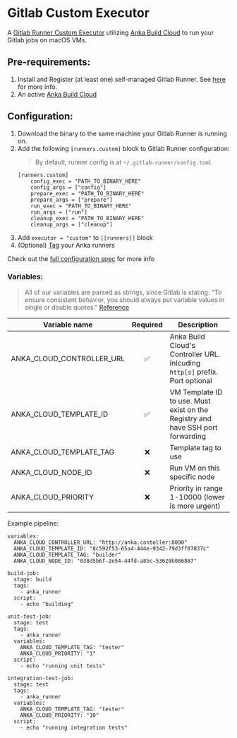 # Gitlab Custom Executor

A [Gitlab Runner Custom Executor](https://docs.gitlab.com/runner/executors/custom.html) utilizing [Anka Build Cloud](https://veertu.com/anka-build/) to run your Gitlab jobs on macOS VMs.

## Pre-requirements:
1. Install and Register (at least one) self-managed Gitlab Runner. See [here](https://docs.gitlab.com/runner/install/index.html) for more info.
2. An active [Anka Build Cloud](https://veertu.com/anka-build/)

## Configuration:
1. Download the binary to the same machine your Gitlab Runner is running on.
2. Add the following `[runners.custom]` block to Gitlab Runner configuration:
    > By default, runner config is at `~/.gitlab-runner/config.toml`
    ```
    [runners.custom]
        config_exec = "PATH_TO_BINARY_HERE"
        config_args = ["config"]
        prepare_exec = "PATH_TO_BINARY_HERE"
        prepare_args = ["prepare"]
        run_exec = "PATH_TO_BINARY_HERE"
        run_args = ["run"]
        cleanup_exec = "PATH_TO_BINARY_HERE"
        cleanup_args = ["cleanup"]
    ```
3. Add `executor = "custom"` to `[[runners]]` block
4. (Optional) [Tag](https://docs.gitlab.com/ee/ci/runners/configure_runners.html#use-tags-to-control-which-jobs-a-runner-can-run) your Anka runners

Check out the [full configuration spec](https://docs.gitlab.com/runner/executors/custom.html#configuration) for more info

### Variables:
> All of our variables are parsed as strings, since Gitlab is stating: "To ensure consistent behavior, you should always put variable values in single or double quotes." [Reference](https://docs.gitlab.com/ee/ci/variables/)

| Variable name | Required | Description |
| ------------- |:--------:| ----------- |
| ANKA_CLOUD_CONTROLLER_URL |     ✅ | Anka Build Cloud's Controller URL. Inlcuding `http[s]` prefix. Port optional |
| ANKA_CLOUD_TEMPLATE_ID | ✅ | VM Template ID to use. Must exist on the Registry and have SSH port forwarding |
| ANKA_CLOUD_TEMPLATE_TAG | ❌ | Template tag to use |
| ANKA_CLOUD_NODE_ID | ❌ | Run VM on this specific node |
| ANKA_CLOUD_PRIORITY | ❌ | Priority in range 1-10000 (lower is more urgent) |

Example pipeline:
```
variables:
  ANKA_CLOUD_CONTROLLER_URL: "http://anka.contoller:8090"
  ANKA_CLOUD_TEMPLATE_ID: "8c592f53-65a4-444e-9342-79d3ff07837c"
  ANKA_CLOUD_TEMPLATE_TAG: "builder"
  ANKA_CLOUD_NODE_ID: "038d5b6f-2e54-44fd-a8bc-53629b086887"
  
build-job:
  stage: build
  tags:
    - anka_runner
  script:
    - echo "building"

unit-test-job:
  stage: test
  tags:
    - anka_runner
  variables:
    ANKA_CLOUD_TEMPLATE_TAG: "tester"
    ANKA_CLOUD_PRIORITY: "1"
  script:
    - echo "running unit tests"

integration-test-job:
  stage: test
  tags:
    - anka_runner
  variables:
    ANKA_CLOUD_TEMPLATE_TAG: "tester"
    ANKA_CLOUD_PRIORITY: "10"
  script:
    - echo "running integration tests"
```
